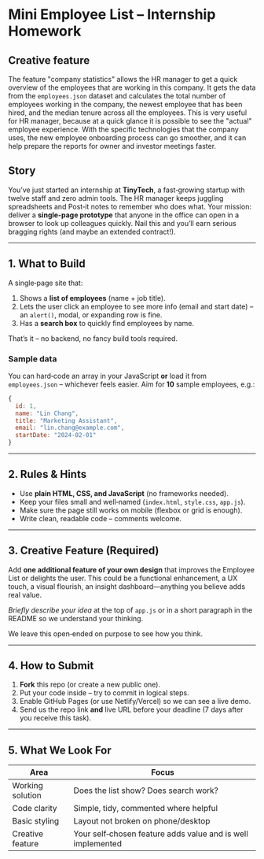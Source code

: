 # Mini Employee List – Internship Homework

## Creative feature

The feature "company statistics" allows the HR manager to get a quick overview of the employees that are working in this company. It gets the data from the `employees.json` dataset and calculates the total number of employees working in the company, the newest employee that has been hired, and the median tenure across all the employees. This is very useful for HR manager, because at a quick glance it is possible to see the "actual" employee experience. With the specific technologies that the company uses, the new employee onboarding process can go smoother, and it can help prepare the reports for owner and investor meetings faster.

## Story

You’ve just started an internship at **TinyTech**, a fast‑growing startup with twelve staff and zero admin tools. The HR manager keeps juggling spreadsheets and Post‑it notes to remember who does what. Your mission: deliver a **single‑page prototype** that anyone in the office can open in a browser to look up colleagues quickly. Nail this and you’ll earn serious bragging rights (and maybe an extended contract!).

---

## 1. What to Build

A single‑page site that:

1. Shows a **list of employees** (name + job title).
2. Lets the user click an employee to see more info (email and start date) – an `alert()`, modal, or expanding row is fine.
3. Has a **search box** to quickly find employees by name.

That’s it – no backend, no fancy build tools required.

### Sample data

You can hard‑code an array in your JavaScript **or** load it from `employees.json` – whichever feels easier. Aim for **10** sample employees, e.g.:

```js
{
  id: 1,
  name: "Lin Chang",
  title: "Marketing Assistant",
  email: "lin.chang@example.com",
  startDate: "2024-02-01"
}
```

---

## 2. Rules & Hints

* Use **plain HTML, CSS, and JavaScript** (no frameworks needed).
* Keep your files small and well‑named (`index.html`, `style.css`, `app.js`).
* Make sure the page still works on mobile (flexbox or grid is enough).
* Write clean, readable code – comments welcome.

---

## 3. Creative Feature (Required)

Add **one additional feature of your own design** that improves the Employee List or delights the user. This could be a functional enhancement, a UX touch, a visual flourish, an insight dashboard—anything you believe adds real value.

*Briefly describe your idea* at the top of `app.js` or in a short paragraph in the README so we understand your thinking.

We leave this open‑ended on purpose to see how you think.

---

## 4. How to Submit

1. **Fork** this repo (or create a new public one).
2. Put your code inside – try to commit in logical steps.
3. Enable GitHub Pages (or use Netlify/Vercel) so we can see a live demo.
4. Send us the repo link **and** live URL before your deadline (7 days after you receive this task).

---

## 5. What We Look For

| Area             | Focus                                                       |
| ---------------- | ----------------------------------------------------------- |
| Working solution | Does the list show? Does search work?                       |
| Code clarity     | Simple, tidy, commented where helpful                       |
| Basic styling    | Layout not broken on phone/desktop                          |
| Creative feature | Your self‑chosen feature adds value and is well implemented |
